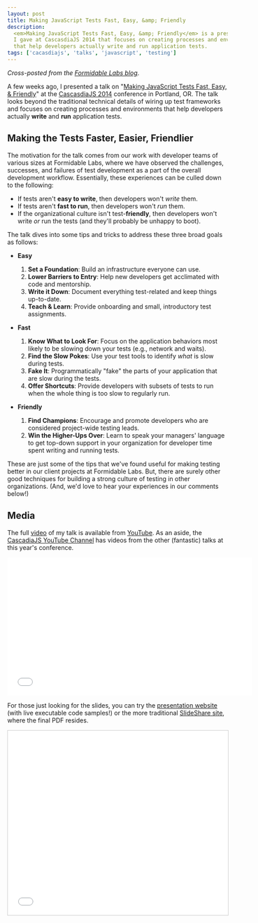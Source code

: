 ```yaml
---
layout: post
title: Making JavaScript Tests Fast, Easy, &amp; Friendly
description:
  <em>Making JavaScript Tests Fast, Easy, &amp; Friendly</em> is a presentation
  I gave at CascasdiaJS 2014 that focuses on creating processes and environments
  that help developers actually write and run application tests.
tags: ['cacasdiajs', 'talks', 'javascript', 'testing']
---
```


*Cross-posted from the
[Formidable Labs blog](http://formidablelabs.com/blog/2014/08/11/making-javascript-tests-fast-easy-friendly/)*.

A few weeks ago, I presented a talk on
"[Making JavaScript Tests Fast, Easy, &amp; Friendly][talk_site]" at the
[CascasdiaJS 2014][cjs14] conference in Portland, OR.
The talk looks beyond the traditional technical details of wiring up
test frameworks and focuses on creating processes and environments that help
developers actually **write** and **run** application tests.

## Making the Tests Faster, Easier, Friendlier

The motivation for the talk comes from our work with developer teams of various
sizes at Formidable Labs, where we have observed the challenges, successes, and
failures of test development as a part of the overall development workflow.
Essentially, these experiences can be culled down to the following:

* If tests aren't **easy to write**, then developers won't *write* them.
* If tests aren't **fast to run**, then developers won't *run* them.
* If the organizational culture isn't test-**friendly**, then developers won't
  write *or* run the tests (and they'll probably be unhappy to boot).

The talk dives into some tips and tricks to address these three broad goals
as follows:

<!-- more start -->

* **Easy**
    1. **Set a Foundation**: Build an infrastructure everyone can use.
    2. **Lower Barriers to Entry**: Help new developers get acclimated with
       code and mentorship.
    3. **Write it Down**: Document everything test-related and keep things
       up-to-date.
    4. **Teach &amp; Learn**: Provide onboarding and small, introductory
       test assignments.

* **Fast**
    1. **Know What to Look For**: Focus on the application behaviors most
       likely to be slowing down your tests (e.g., network and waits).
    2. **Find the Slow Pokes**: Use your test tools to identify *what* is
       slow during tests.
    3. **Fake It**: Programmatically "fake" the parts of your application that
       are slow during the tests.
    4. **Offer Shortcuts**: Provide developers with subsets of tests to run
       when the whole thing is too slow to regularly run.

* **Friendly**
    1. **Find Champions**: Encourage and promote developers who are considered
       project-wide testing leads.
    2. **Win the Higher-Ups Over**: Learn to speak your managers' language to
       get top-down support in your organization for developer time spent
       writing and running tests.

These are just some of the tips that we've found useful for making testing
better in our client projects at Formidable Labs. But, there are surely other
good techniques for building a strong culture of testing in other
organizations. (And, we'd love to hear your experiences in our comments below!)

## Media

The full [video][talk_video] of my talk is available from [YouTube][talk_video].
As an aside, the [CascadiaJS YouTube Channel][cjs_youtube] has videos from the
other (fantastic) talks at this year's conference.


<div class="embed">
  <iframe width="560" height="315"
        src="//www.youtube.com/embed/BK3dQUjwo9Q?list=UUIP244iNzbn4iEkDOgczvcQ"
        frameborder="0" allowfullscreen></iframe>
</div>

For those just looking for the slides, you can try the
[presentation website][talk_site] (with live executable code samples!) or the
more traditional [SlideShare site][talk_slides], where the final PDF resides.

<div class="embed">
  <iframe src="//www.slideshare.net/slideshow/embed_code/37707398"
        class="slideshare"
        width="512" height="421" frameborder="0" marginwidth="0" marginheight="0"
        scrolling="no"
        style="border:1px solid #CCC; border-width:1px; margin-bottom:5px; max-width: 100%;"
        allowfullscreen></iframe>
</div>

[talk_site]: http://cascadiajs2014.formidablelabs.com/
[talk_video]: http://youtu.be/BK3dQUjwo9Q?list=UUIP244iNzbn4iEkDOgczvcQ
[talk_slides]: https://www.slideshare.net/RyanRoemer/cascadiajs-2014-making-javascript-tests-fast-easy-friendly
[cjs14]: http://2014.cascadiajs.com/
[cjs_youtube]: https://www.youtube.com/user/cascadiajs/videos

<!-- more end -->